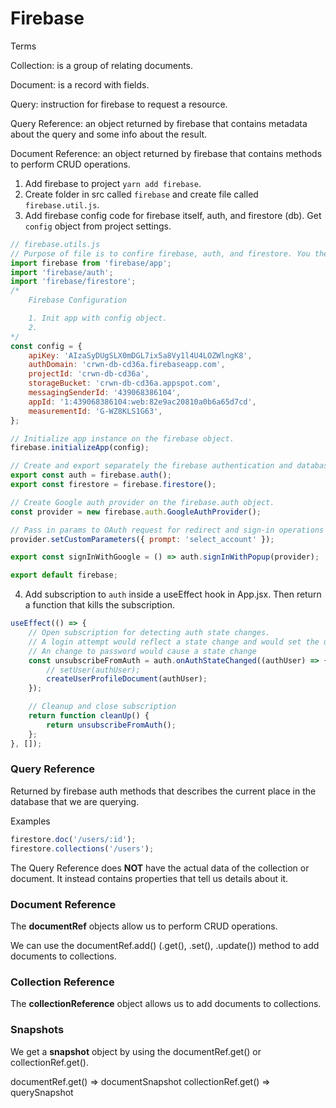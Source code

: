 # Firebase

Terms

Collection: is a group of relating documents.

Document: is a record with fields.

Query: instruction for firebase to request a resource.

Query Reference: an object returned by firebase that contains metadata about the query and some info about the result.

Document Reference: an object returned by firebase that contains methods to perform CRUD operations.

1. Add firebase to project `yarn add firebase`.
2. Create folder in src called `firebase` and create file called `firebase.util.js`.
3. Add firebase config code for firebase itself, auth, and firestore (db). Get `config` object from project settings.

```js
// firebase.utils.js
// Purpose of file is to confire firebase, auth, and firestore. You then export the objects for the rest of the app to consume.
import firebase from 'firebase/app';
import 'firebase/auth';
import 'firebase/firestore';
/* 
    Firebase Configuration

    1. Init app with config object.
    2. 
*/
const config = {
    apiKey: 'AIzaSyDUgSLX0mDGL7ix5a8Vy1l4U4LOZWlngK8',
    authDomain: 'crwn-db-cd36a.firebaseapp.com',
    projectId: 'crwn-db-cd36a',
    storageBucket: 'crwn-db-cd36a.appspot.com',
    messagingSenderId: '439068386104',
    appId: '1:439068386104:web:82e9ac20810a0b6a65d7cd',
    measurementId: 'G-WZ8KLS1G63',
};

// Initialize app instance on the firebase object.
firebase.initializeApp(config);

// Create and export separately the firebase authentication and database services.
export const auth = firebase.auth();
export const firestore = firebase.firestore();

// Create Google auth provider on the firebase.auth object.
const provider = new firebase.auth.GoogleAuthProvider();

// Pass in params to OAuth request for redirect and sign-in operations on the provider object.
provider.setCustomParameters({ prompt: 'select_account' });

export const signInWithGoogle = () => auth.signInWithPopup(provider);

export default firebase;
```

4. Add subscription to `auth` inside a useEffect hook in App.jsx. Then return a function that kills the subscription.

```js
useEffect(() => {
    // Open subscription for detecting auth state changes.
    // A login attempt would reflect a state change and would set the use object in state.
    // An change to password would cause a state change
    const unsubscribeFromAuth = auth.onAuthStateChanged((authUser) => {
        // setUser(authUser);
        createUserProfileDocument(authUser);
    });

    // Cleanup and close subscription
    return function cleanUp() {
        return unsubscribeFromAuth();
    };
}, []);
```

### Query Reference

Returned by firebase auth methods that describes the current place in the database that we are querying.

Examples

```js
firestore.doc('/users/:id');
firestore.collections('/users');
```

The Query Reference does **NOT** have the actual data of the collection or document. It instead contains properties that tell us details about it.

### Document Reference

The **documentRef** objects allow us to perform CRUD operations.

We can use the documentRef.add() (.get(), .set(), .update()) method to add documents to collections.

### Collection Reference

The **collectionReference** object allows us to add documents to collections.

### Snapshots

We get a **snapshot** object by using the documentRef.get() or collectionRef.get().

documentRef.get() => documentSnapshot
collectionRef.get() => querySnapshot
